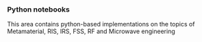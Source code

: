 ### Python notebooks

This area contains python-based implementations on the topics of Metamaterial, RIS, IRS, FSS, RF and Microwave engineering
